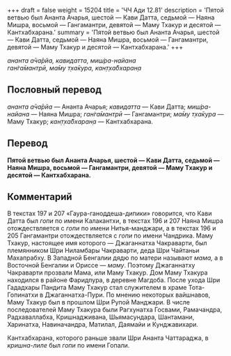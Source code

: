 +++
draft = false
weight = 15204
title = 'ЧЧ Ади 12.81'
description = 'Пятой ветвью был Ананта Ачарья, шестой — Кави Датта, седьмой — Наяна Мишра, восьмой — Гангамантри, девятой — Маму Тхакур и десятой — Кантхабхарана.'
summary = 'Пятой ветвью был Ананта Ачарья, шестой — Кави Датта, седьмой — Наяна Мишра, восьмой — Гангамантри, девятой — Маму Тхакур и десятой — Кантхабхарана.'
+++

_ананта а̄ча̄рйа, кавидатта, миш́ра-найана  
ган̇га̄мантрӣ, ма̄му т̣ха̄кура, кан̣т̣ха̄бхаран̣а_

## Пословный перевод

_ананта_ _а̄ча̄рйа_ — Ананта Ачарья; _кавидатта_ — Кави Датта; _миш́ра_\-_найана_ — Наяна Мишра; _ган̇га̄мантрӣ_ — Гангамантри; _ма̄му_ _т̣ха̄кура_ — Маму Тхакур; _кан̣т̣ха̄бхаран̣а_ — Кантхабхарана.

## Перевод

**Пятой ветвью был Ананта Ачарья, шестой — Кави Датта, седьмой — Наяна Мишра, восьмой — Гангамантри, девятой — Маму Тхакур и десятой — Кантхабхарана.**

## Комментарий

В текстах 197 и 207 «Гаура-ганоддеша-дипики» говорится, что Кави Датта был _гопи_ по имени Калакантхи, в текстах 196 и 207 Наяна Мишра отождествляется с _гопи_ по имени Нитья-манджари, а в текстах 196 и 205 Гангамантри отождествляется с _гопи_ по имени Чандрика. Маму Тхакур, настоящее имя которого — Джаганнатха Чакраварти, был племянником Шри Ниламбары Чакраварти, деда Шри Чайтаньи Махапрабху. В Западной Бенгалии дядю по матери называют _мама,_ а в Восточной Бенгалии и Ориссе — _маму_. Поэтому Джаганнатху Чакраварти прозвали Мама, или Маму Тхакур. Дом Маму Тхакура находился в районе Фаридпура, в деревне Магдоба. После ухода Шри Гададхары Пандита Маму Тхакур стал служителем в храме Тота-Гопинатхи в Джаганнатха-Пури. По мнению некоторых вайшнавов, Маму Тхакур был в прошлом Шри Рупой Манджари. В числе последователей Маму Тхакура были Рагхунатха Госвами, Рамачандра, Радхаваллабха, Кришнадживана, Шьямасундара, Шантамани, Харинатха, Навиначандра, Матилал, Даямайи и Кунджавихари.

Кантхабхарана, которого раньше звали Шри Ананта Чаттараджа, в _кришна-лиле_ был _гопи_ по имени Гопали.
